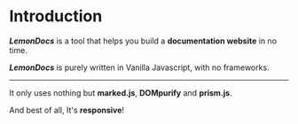 # Introduction

***LemonDocs*** is a tool that helps you build a **documentation website** in no time.

***LemonDocs*** is purely written in Vanilla Javascript, with no frameworks.

<hr>

It only uses nothing but **marked.js**, **DOMpurify** and **prism.js**.

And best of all, It's **responsive**!